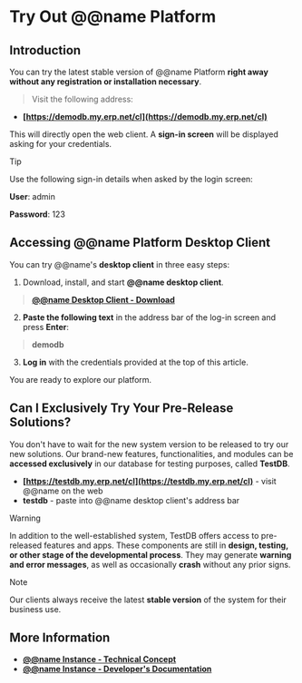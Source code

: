 # Try Out @@name Platform

## Introduction

You can try the latest stable version of @@name Platform **right away without any registration or installation necessary**. 

> Visit the following address:  

* **[https://demodb.my.erp.net/cl](https://demodb.my.erp.net/cl)**  

This will directly open the web client. 
A **sign-in screen** will be displayed asking for your credentials.  

> [!TIP]  
> 
> Use the following sign-in details when asked by the login screen:  
> 
> **User**: admin  
> 
> **Password**: 123  

## Accessing @@name Platform Desktop Client

You can try @@name's **desktop client** in three easy steps:  

1. Download, install, and start **@@name desktop client**.  

> **[@@name Desktop Client - Download](https://demodb.my.erp.net)**  

2. **Paste the following text** in the address bar of the log-in screen and press **Enter**:  

> **demodb**  

3. **Log in** with the credentials provided at the top of this article.  

You are ready to explore our platform.  

## Can I Exclusively Try Your Pre-Release Solutions?

You don't have to wait for the new system version to be released to try our new solutions. 
Our brand-new features, functionalities, and modules can be **accessed exclusively** in our database for testing purposes, called **TestDB**.  

* **[https://testdb.my.erp.net/cl](https://testdb.my.erp.net/cl)** - visit @@name on the web
* **testdb** - paste into @@name desktop client's address bar  

> [!Warning]  
> 
> In addition to the well-established system, TestDB offers access to pre-released features and apps. 
> These components are still in **design, testing, or other stage of the developmental process**. 
> They may generate **warning and error messages**, as well as occasionally **crash** without any prior signs.  

> [!Note]  
> 
> Our clients always receive the latest **stable version** of the system for their business use. 

## More Information

* **[@@name Instance - Technical Concept](https://docs.erp.net/tech/concepts/erp-instances.html)** 
* **[@@name Instance - Developer's Documentation](https://docs.erp.net/dev/topics/erp-instances.html)**

